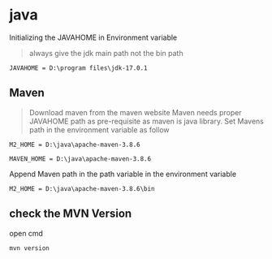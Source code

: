 # java
Initializing the JAVAHOME in Environment variable
> always give the jdk main path not the bin path
```
JAVAHOME = D:\program files\jdk-17.0.1
```

## Maven
> Download maven from the maven website
> Maven needs proper JAVAHOME path as pre-requisite as maven is java library.
> Set Mavens path in the environment variable as follow
```
M2_HOME = D:\java\apache-maven-3.8.6

MAVEN_HOME = D:\java\apache-maven-3.8.6
```
Append Maven path in the path variable in the environment variable

```
M2_HOME = D:\java\apache-maven-3.8.6\bin
```
## check the MVN Version
open cmd 
```
mvn version
```
